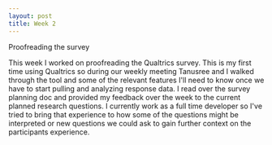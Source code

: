 ```yaml
---
layout: post
title: Week 2
---
```


Proofreading the survey

This week I worked on proofreading the Qualtrics survey. This is my first time using Qualtrics so during our weekly meeting Tanusree and I walked through the tool and some of the relevant features I'll need to know once we have to start pulling and analyzing response data. I read over the survey planning doc and provided my feedback over the week to the current planned research questions. I currently work as a full time developer so I've tried to bring that experience to how some of the questions might be interpreted or new questions we could ask to gain further context on the participants experience.
